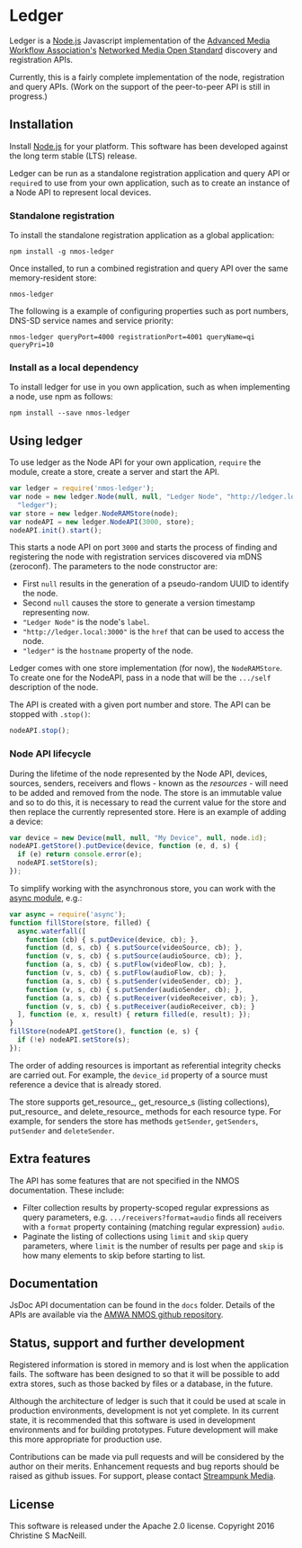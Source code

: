 # Ledger

Ledger is a [Node.js](http://nodejs.org/) Javascript implementation of the [Advanced Media Workflow Association's](http://www.amwa.tv/) [Networked Media Open Standard](http://github.com/AMWA-TV/nmos) discovery and registration APIs.

Currently, this is a fairly complete implementation of the node, registration and query APIs. (Work on the support of the peer-to-peer API is still in progress.)

## Installation

Install [Node.js](http://nodejs.org/) for your platform. This software has been developed against the long term stable (LTS) release.

Ledger can be run as a standalone registration application and query API or `require`d to use from your own application, such as to create an instance of a Node API to represent local devices.

### Standalone registration

To install the standalone registration application as a global application:

    npm install -g nmos-ledger

Once installed, to run a combined registration and query API over the same memory-resident store:

    nmos-ledger

The following is a example of configuring properties such as port numbers, DNS-SD service names and service priority:

    nmos-ledger queryPort=4000 registrationPort=4001 queryName=qi queryPri=10

### Install as a local dependency

To install ledger for use in you own application, such as when implementing a node, use npm as follows:

    npm install --save nmos-ledger

## Using ledger

To use ledger as the Node API for your own application, `require` the module, create a store, create a server and start the API.

```javascript
var ledger = require('nmos-ledger');
var node = new ledger.Node(null, null, "Ledger Node", "http://ledger.local:3000",
  "ledger");
var store = new ledger.NodeRAMStore(node);
var nodeAPI = new ledger.NodeAPI(3000, store);
nodeAPI.init().start();
```

This starts a node API on port `3000` and starts the process of finding and registering the node with registration services discovered via mDNS (zeroconf). The parameters to the node constructor are:

* First `null` results in the generation of a pseudo-random UUID to identify the node.
* Second `null` causes the store to generate a version timestamp representing now.
* `"Ledger Node"` is the node's `label`.
* `"http://ledger.local:3000"` is the `href` that can be used to access the node.
* `"ledger"` is the `hostname` property of the node.

Ledger comes with one store implementation (for now), the `NodeRAMStore`. To create one for the NodeAPI, pass in a node that will be the `.../self` description of the node.

The API is created with a given port number and store. The API can be stopped with `.stop()`:

```javascript
nodeAPI.stop();
```

### Node API lifecycle

During the lifetime of the node represented by the Node API, devices, sources, senders, receivers and flows - known as the _resources_ - will need to be added and removed from the node. The store is an immutable value and so to do this, it is necessary to read the current value for the store and then replace the currently represented store. Here is an example of adding a device:

```javascript
var device = new Device(null, null, "My Device", null, node.id);
nodeAPI.getStore().putDevice(device, function (e, d, s) {
  if (e) return console.error(e);
  nodeAPI.setStore(s);
});
```

To simplify working with the asynchronous store, you can work with the [async module](https://www.npmjs.com/package/async), e.g.:

```javascript
var async = require('async');
function fillStore(store, filled) {
  async.waterfall([
    function (cb) { s.putDevice(device, cb); },
    function (d, s, cb) { s.putSource(videoSource, cb); },
    function (v, s, cb) { s.putSource(audioSource, cb); },
    function (a, s, cb) { s.putFlow(videoFlow, cb); },
    function (v, s, cb) { s.putFlow(audioFlow, cb); },
    function (a, s, cb) { s.putSender(videoSender, cb); },
    function (v, s, cb) { s.putSender(audioSender, cb); },
    function (a, s, cb) { s.putReceiver(videoReceiver, cb); },
    function (v, s, cb) { s.putReceiver(audioReceiver, cb); }
  ], function (e, x, result) { return filled(e, result); });
}
fillStore(nodeAPI.getStore(), function (e, s) {
  if (!e) nodeAPI.setStore(s);
});
```

The order of adding resources is important as referential integrity checks are carried out. For example, the `device_id` property of a source must reference a device that is already stored.

The store supports get_resource_, get_resource_s (listing collections), put_resource_ and delete_resource_ methods for each resource type. For example, for senders the store has methods `getSender`, `getSenders`, `putSender` and `deleteSender`.

## Extra features

The API has some features that are not specified in the NMOS documentation. These include:

* Filter collection results by property-scoped regular expressions as query parameters, e.g. `.../receivers?format=audio` finds all receivers with a `format` property containing (matching regular expression) `audio`.
* Paginate the listing of collections using `limit` and `skip` query parameters, where `limit` is the number of results per page and `skip` is how many elements to skip before starting to list.

## Documentation

JsDoc API documentation can be found in the `docs` folder. Details of the APIs are available via the [AMWA NMOS github repository](http://github.com/AMWA-TV/nmos).

## Status, support and further development

Registered information is stored in memory and is lost when the application fails. The software has been designed to so that it will be possible to add extra stores, such as those backed by files or a database, in the future.

Although the architecture of ledger is such that it could be used at scale in production environments, development is not yet complete. In its current state, it is recommended that this software is used in development environments and for building prototypes. Future development will make this more appropriate for production use.

Contributions can be made via pull requests and will be considered by the author on their merits. Enhancement requests and bug reports should be raised as github issues. For support, please contact [Streampunk Media](http://www.streampunk.media/).

## License

This software is released under the Apache 2.0 license. Copyright 2016 Christine S MacNeill.
